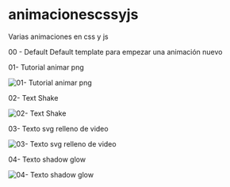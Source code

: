 # animacionescssyjs
Varias animaciones en css y js

00 - Default
Default template para empezar una animación nuevo

01- Tutorial animar png

![01- Tutorial animar png](https://user-images.githubusercontent.com/29311335/35525095-cc3d976a-0523-11e8-8018-bb7b67e5fd0b.gif)

02- Text Shake

![02- Text Shake](https://user-images.githubusercontent.com/29311335/35525099-ce4f73c0-0523-11e8-95a3-2c3f5fb8a4f1.gif)

03- Texto svg relleno de video

![03- Texto svg relleno de video](https://user-images.githubusercontent.com/29311335/35640325-25540682-06bd-11e8-9322-e8f68ad694f5.gif)

04- Texto shadow glow

![04- Texto shadow glow](https://user-images.githubusercontent.com/29311335/35641142-a2d3ff02-06bf-11e8-8ac4-3cf9c30a776a.gif)
